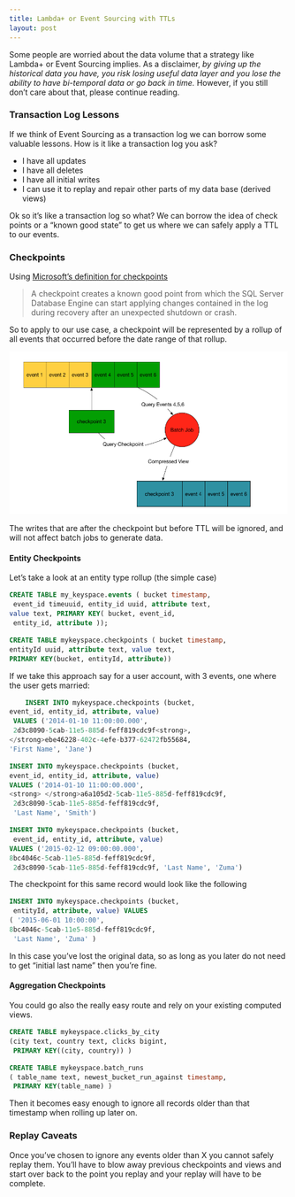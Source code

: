 ```yaml
---
title: Lambda+ or Event Sourcing with TTLs
layout: post
---
```


Some people are worried about the data volume that a strategy like Lambda+ or Event Sourcing implies. As a disclaimer, *by giving up the historical data you have, you risk losing useful data layer and you lose the ability to have bi-temporal data or go back in time.* However, if you still don’t care about that, please continue reading.


### Transaction Log Lessons

If we think of Event Sourcing as a transaction log we can borrow some valuable lessons. How is it like a transaction log you ask?

* I have all updates
* I have all deletes
* I have all initial writes
* I can use it to replay and repair other parts of my data base (derived views)

Ok so it’s like a transaction log so what? We can borrow the idea of check points or a “known good state” to get us where we can safely apply a TTL to our events.

### Checkpoints

Using [Microsoft’s definition for checkpoints](https://msdn.microsoft.com/en-us/library/ms189573.aspx)

> A checkpoint creates a known good point from which the SQL Server Database Engine can start applying changes contained in the log during recovery after an unexpected shutdown or crash.

So to apply to our use case, a checkpoint will be represented by a rollup of all events that occurred before the date range of that rollup.

![checkpoint](/assets/lambdaplus-checkpoint.png)
    
The writes that are after the checkpoint but before TTL will be ignored, and will not affect batch jobs to generate data.
    
#### Entity Checkpoints
    
Let’s take a look at an entity type rollup (the simple case)
    
```sql
CREATE TABLE my_keyspace.events ( bucket timestamp,
 event_id timeuuid, entity_id uuid, attribute text, 
value text, PRIMARY KEY( bucket, event_id,
 entity_id, attribute ));
```
    
```sql
CREATE TABLE mykeyspace.checkpoints ( bucket timestamp, 
entityId uuid, attribute text, value text, 
PRIMARY KEY(bucket, entityId, attribute))
``` 
If we take this approach say for a user account, with 3 events, one where the user gets married:
    
```sql
    INSERT INTO mykeyspace.checkpoints (bucket, 
event_id, entity_id, attribute, value)
 VALUES ('2014-01-10 11:00:00.000',
 2d3c8090-5cab-11e5-885d-feff819cdc9f<strong>, 
</strong>ebe46228-402c-4efe-b377-62472fb55684, 
'First Name', 'Jane')
```
    
```sql
INSERT INTO mykeyspace.checkpoints (bucket, 
event_id, entity_id, attribute, value) 
VALUES ('2014-01-10 11:00:00.000',
<strong> </strong>a6a105d2-5cab-11e5-885d-feff819cdc9f,
 2d3c8090-5cab-11e5-885d-feff819cdc9f,
 'Last Name', 'Smith')
 ```
    
```sql
INSERT INTO mykeyspace.checkpoints (bucket,
 event_id, entity_id, attribute, value) 
VALUES ('2015-02-12 09:00:00.000', 
8bc4046c-5cab-11e5-885d-feff819cdc9f,
 2d3c8090-5cab-11e5-885d-feff819cdc9f, 'Last Name', 'Zuma')
 ```
    
The checkpoint for this same record would look like the following
    
```sql
INSERT INTO mykeyspace.checkpoints (bucket,
 entityId, attribute, value) VALUES 
( '2015-06-01 10:00:00', 
8bc4046c-5cab-11e5-885d-feff819cdc9f,
 'Last Name', 'Zuma' )
```
In this case you’ve lost the original data, so as long as you later do not need to get “initial last name” then you’re fine.
 
#### Aggregation Checkpoints
    
You could go also the really easy route and rely on your existing computed views.
    
```sql
CREATE TABLE mykeyspace.clicks_by_city 
(city text, country text, clicks bigint,
 PRIMARY KEY((city, country)) )
```
    
```sql
CREATE TABLE mykeyspace.batch_runs 
( table_name text, newest_bucket_run_against timestamp,
 PRIMARY KEY(table_name) )
```

Then it becomes easy enough to ignore all records older than that timestamp when rolling up later on.

### Replay Caveats
    
Once you’ve chosen to ignore any events older than X you cannot safely replay them. You’ll have to blow away previous checkpoints and views and start over back to the point you replay and your replay will have to be complete.
